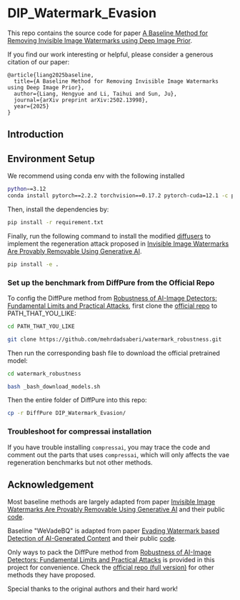 # DIP_Watermark_Evasion
This repo contains the source code for paper [A Baseline Method for Removing Invisible Image Watermarks
using Deep Image Prior](https://openreview.net/forum?id=g85Vxlrq0O).

If you find our work interesting or helpful, please consider a generous citation of our paper:

```
@article{liang2025baseline,
  title={A Baseline Method for Removing Invisible Image Watermarks using Deep Image Prior},
  author={Liang, Hengyue and Li, Taihui and Sun, Ju},
  journal={arXiv preprint arXiv:2502.13998},
  year={2025}
}
```

## Introduction


## Environment Setup

We recommend using conda env with the following installed

```bash
python==3.12
conda install pytorch==2.2.2 torchvision==0.17.2 pytorch-cuda=12.1 -c pytorch -c nvidia
```

Then, install the dependencies by:
```bash
pip install -r requirement.txt
```

Finally, run the following command to install the modified [diffusers](https://github.com/huggingface/diffusers) to implement the regeneration attack proposed in [Invisible Image Watermarks Are Provably Removable Using Generative AI](https://arxiv.org/abs/2306.01953).

```bash
pip install -e .
```

### Set up the benchmark from DiffPure from the Official Repo

To config the DiffPure method from [Robustness of AI-Image Detectors: Fundamental Limits and Practical Attacks](https://arxiv.org/pdf/2310.00076), first clone the [official repo](https://github.com/mehrdadsaberi/watermark_robustness.git) to PATH_THAT_YOU_LIKE:

```bash
cd PATH_THAT_YOU_LIKE

git clone https://github.com/mehrdadsaberi/watermark_robustness.git
```

Then run the corresponding bash file to download the official pretrained model:

```bash
cd watermark_robustness

bash _bash_download_models.sh
```

Then the entire folder of DiffPure into this repo:

```bash
cp -r DiffPure DIP_Watermark_Evasion/
```


### Troubleshoot for compressai installation

If you have trouble installing ```compressai```, you may trace the code and comment out the parts that uses ```compressai```, which will only affects the vae regeneration benchmarks but not other methods.


## Acknowledgement

Most baseline methods are largely adapted from paper [Invisible Image Watermarks Are Provably Removable Using Generative AI](https://arxiv.org/abs/2306.01953) and their public [code](https://github.com/XuandongZhao/WatermarkAttacker/tree/main).

Baseline "WeVadeBQ" is adapted from paper [Evading Watermark based Detection of AI-Generated Content](https://arxiv.org/abs/2305.03807) and their public [code](https://github.com/zhengyuan-jiang/WEvade).

Only ways to pack the DiffPure method from [Robustness of AI-Image Detectors: Fundamental Limits and Practical Attacks](https://arxiv.org/pdf/2310.00076) is provided in this project for convenience. Check the [official repo (full version)](https://github.com/mehrdadsaberi/watermark_robustness.git) for other methods they have proposed.

Special thanks to the original authors and their hard work!
